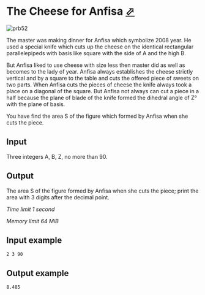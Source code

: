 # The Cheese for Anfisa [⬀](https://www.e-olymp.com/en/problems/52)

![prb52](1256242722.gif) 

The master was making dinner for Anfisa which symbolize 2008 year. He used a special knife which cuts up the cheese on the identical rectangular parallelepipeds with basis like square with the side of A and the high B.

But Anfisa liked to use cheese with size less then master did as well as becomes to the lady of year. Anfisa always establishes the cheese strictly vertical and by a square to the table and cuts the offered piece of sweets on two parts. When Anfisa cuts the pieces of cheese the knife always took a place on a diagonal of the square. But Anfisa not always can cut a piece in a half because the plane of blade of the knife formed the dihedral angle of Z° with the plane of basis.

You have find the area S of the figure which formed by Anfisa when she cuts the piece.

## Input

Three integers A, B, Z, no more than 90.

## Output

The area S of the figure formed by Anfisa when she cuts the piece; print the area with 3 digits after the decimal point.

_Time limit 1 second_

_Memory limit 64 MiB_

## Input example
```
2 3 90
```

## Output example
```
8.485
```
